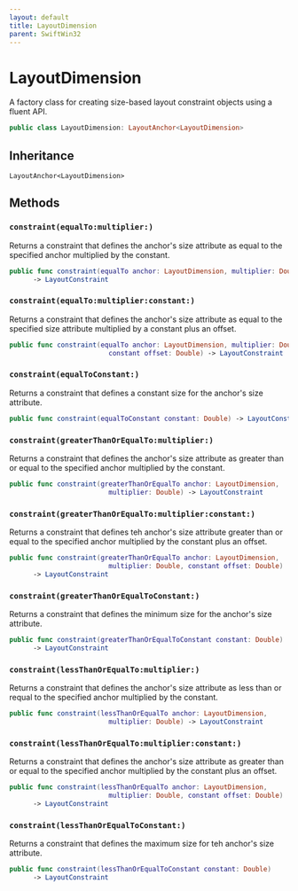 ```yaml
---
layout: default
title: LayoutDimension
parent: SwiftWin32
---
```

# LayoutDimension

A factory class for creating size-based layout constraint objects using a
fluent API.

``` swift
public class LayoutDimension: LayoutAnchor<LayoutDimension> 
```

## Inheritance

`LayoutAnchor<LayoutDimension>`

## Methods

### `constraint(equalTo:multiplier:)`

Returns a constraint that defines the anchor's size attribute as equal to
the specified anchor multiplied by the constant.

``` swift
public func constraint(equalTo anchor: LayoutDimension, multiplier: Double)
      -> LayoutConstraint 
```

### `constraint(equalTo:multiplier:constant:)`

Returns a constraint that defines the anchor's size attribute as equal to
the specified size attribute multiplied by a constant plus an offset.

``` swift
public func constraint(equalTo anchor: LayoutDimension, multiplier: Double,
                         constant offset: Double) -> LayoutConstraint 
```

### `constraint(equalToConstant:)`

Returns a constraint that defines a constant size for the anchor's size
attribute.

``` swift
public func constraint(equalToConstant constant: Double) -> LayoutConstraint 
```

### `constraint(greaterThanOrEqualTo:multiplier:)`

Returns a constraint that defines the anchor's size attribute as greater
than or equal to the specified anchor multiplied by the constant.

``` swift
public func constraint(greaterThanOrEqualTo anchor: LayoutDimension,
                         multiplier: Double) -> LayoutConstraint 
```

### `constraint(greaterThanOrEqualTo:multiplier:constant:)`

Returns a constraint that defines teh anchor's size attribute greater than
or equal to the specified anchor multiplied by the constant plus an
offset.

``` swift
public func constraint(greaterThanOrEqualTo anchor: LayoutDimension,
                         multiplier: Double, constant offset: Double)
      -> LayoutConstraint 
```

### `constraint(greaterThanOrEqualToConstant:)`

Returns a constraint that defines the minimum size for the anchor's size
attribute.

``` swift
public func constraint(greaterThanOrEqualToConstant constant: Double)
      -> LayoutConstraint 
```

### `constraint(lessThanOrEqualTo:multiplier:)`

Returns a constraint that defines the anchor's size attribute as less than
or requal to the specified anchor multiplied by the constant.

``` swift
public func constraint(lessThanOrEqualTo anchor: LayoutDimension,
                         multiplier: Double) -> LayoutConstraint 
```

### `constraint(lessThanOrEqualTo:multiplier:constant:)`

Returns a constraint that defines the anchor's size attribute as greater
than or equal to the specified anchor multiplied by the constant plus an
offset.

``` swift
public func constraint(lessThanOrEqualTo anchor: LayoutDimension,
                         multiplier: Double, constant offset: Double)
      -> LayoutConstraint 
```

### `constraint(lessThanOrEqualToConstant:)`

Returns a constraint that defines the maximum size for teh anchor's size
attribute.

``` swift
public func constraint(lessThanOrEqualToConstant constant: Double)
      -> LayoutConstraint 
```
